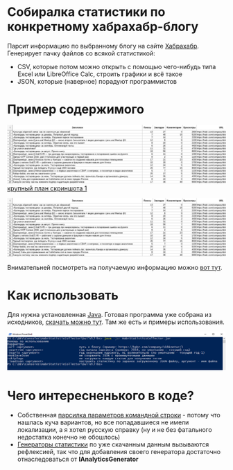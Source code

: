# Собиралка статистики по конкретному хабрахабр-блогу

Парсит информацию по выбранному блогу на сайте [Хабрахабр](https://habr.com/). Генерирует пачку файлов со всякой статистикой:
* CSV, которые потом можно открыть с помощью чего-нибудь типа Excel или LibreOffice Calc, строить графики и всё такое
* JSON, которые (наверное) порадуют программистов

# Пример содержимого

![скриншот 1](readme_pics/data1.png)
[крупный план скриншота 1](https://raw.githubusercontent.com/Newbilius/HabrStatisticCollector/master/readme_pics/data1.png)

![скриншот 2](readme_pics/data1.png)

Внимательней посмотреть на получаемую информацию можно [вот тут](exampleData).

# Как использовать

Для нужна установленная [Java](https://www.oracle.com/technetwork/java/javase/downloads/index.html).
Готовая программа уже собрана из исходников, [скачать можно тут](https://github.com/Newbilius/HabrStatisticCollector/releases).
Там же есть и примеры использования.

![скриншот 2](readme_pics/readme.png)

# Чего интересненького в коде?

* Собственная [парсилка параметров командной строки](src/main/java/com/newbilius/HabrStatisticCollector/CommandLineParser) - потому что нашлась куча вариантов, но все попадавшиеся не имели локализации, а я хотел русскую справку (ну и не без фатального недостатка конечно не обошлось)
* [Генераторы статистики](src/main/java/com/newbilius/HabrStatisticCollector/AnalyticsGenerators) по уже скачанным данным вызываются рефлексией, так что для добавления своего генератора достаточно отнаследоваться от **IAnalyticsGenerator**
